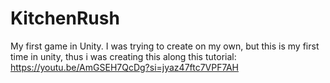 # KitchenRush
My first game in Unity. I was trying to create on my own, but this is my first time in unity, thus i was creating this along this tutorial: https://youtu.be/AmGSEH7QcDg?si=jyaz47ftc7VPF7AH

